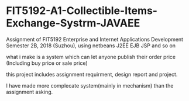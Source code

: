 # FIT5192-A1-Collectible-Items-Exchange-Systrm-JAVAEE
Assignment of FIT5192 Enterprise and Internet Applications Development Semester 2B, 2018 (Suzhou), using netbeans  J2EE EJB JSP and so on

what i make is a system which can let anyone publish their order price (Including buy price or sale price)

this project includes assignment requirment, design report and project.


I have made more complecate system(mainly in mechanism) than the assignment asking.
